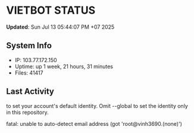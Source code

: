 # VIETBOT STATUS
**Updated**: Sun Jul 13 05:44:07 PM +07 2025

## System Info
- IP: 103.77.172.150
- Uptime: up 1 week, 21 hours, 31 minutes
- Files: 41417

## Last Activity

to set your account's default identity.
Omit --global to set the identity only in this repository.

fatal: unable to auto-detect email address (got 'root@vinh3690.(none)')

